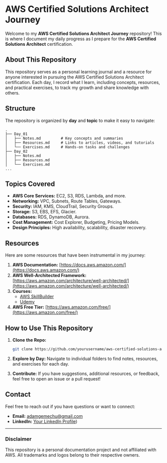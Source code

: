 # AWS Certified Solutions Architect Journey

Welcome to my **AWS Certified Solutions Architect Journey** repository! This is where I document my daily progress as I prepare for the **AWS Certified Solutions Architect** certification.

## About This Repository

This repository serves as a personal learning journal and a resource for anyone interested in pursuing the AWS Certified Solutions Architect certification. Each day, I record what I learn, including concepts, resources, and practical exercises, to track my growth and share knowledge with others.

## Structure

The repository is organized by **day** and **topic** to make it easy to navigate:

```
.
├── Day_01
│   ├── Notes.md         # Key concepts and summaries
│   ├── Resources.md     # Links to articles, videos, and tutorials
│   └── Exercises.md     # Hands-on tasks and challenges
├── Day_02
│   ├── Notes.md
│   ├── Resources.md
│   └── Exercises.md
...
```

## Topics Covered

- **AWS Core Services:** EC2, S3, RDS, Lambda, and more.
- **Networking:** VPC, Subnets, Route Tables, Gateways.
- **Security:** IAM, KMS, CloudTrail, Security Groups.
- **Storage:** S3, EBS, EFS, Glacier.
- **Databases:** RDS, DynamoDB, Aurora.
- **Cost Management:** Cost Explorer, Budgeting, Pricing Models.
- **Design Principles:** High availability, scalability, disaster recovery.

## Resources

Here are some resources that have been instrumental in my journey:

1. **AWS Documentation:** [https://docs.aws.amazon.com/](https://docs.aws.amazon.com/)
2. **AWS Well-Architected Framework:** [https://aws.amazon.com/architecture/well-architected/](https://aws.amazon.com/architecture/well-architected/)
3. **Courses:**
   - [AWS SkillBuilder](https://explore.skillbuilder.aws/)
   - [Udemy](https://www.udemy.com/)
4. **AWS Free Tier:** [https://aws.amazon.com/free/](https://aws.amazon.com/free/)

## How to Use This Repository

1. **Clone the Repo:**
   ```bash
   git clone https://github.com/yourusername/aws-certified-solutions-architect-journey.git
   ```

2. **Explore by Day:** Navigate to individual folders to find notes, resources, and exercises for each day.

3. **Contribute:** If you have suggestions, additional resources, or feedback, feel free to open an issue or a pull request!

## Contact

Feel free to reach out if you have questions or want to connect:

- **Email:** adamgemechu@gmail.com
- **LinkedIn:** [Your LinkedIn Profile](https://www.linkedin.com/in/gemechugesifeta/))

---

### Disclaimer

This repository is a personal documentation project and not affiliated with AWS. All trademarks and logos belong to their respective owners.

